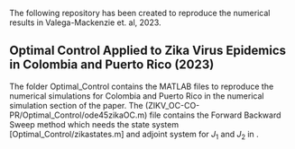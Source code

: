 The following repository has been created to reproduce the numerical results in Valega-Mackenzie et. al, 2023. 
## Optimal Control Applied to Zika Virus Epidemics in Colombia and Puerto Rico (2023) 

The folder Optimal_Control contains the MATLAB files to reproduce the numerical simulations for Colombia and Puerto Rico in the numerical simulation section of the paper. The (ZIKV_OC-CO-PR/Optimal_Control/ode45zikaOC.m) file contains the Forward Backward Sweep method which needs the state system [Optimal_Control/zikastates.m] and adjoint system for $J_1$ and $J_2$ in .
